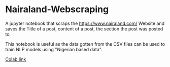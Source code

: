 # Nairaland-Webscraping
A jupyter notebook that scraps the https://www.nairaland.com/ Website and saves the Title of a post, content of a post, the section the post was posted to.

This notebook is useful as the data gotten from the CSV files can be used to train NLP models using "Nigerian based data".


<a href="https://colab.research.google.com/drive/1Gc0RAMdi0D7x41KtSvbGB39fBd294ZxB?usp=sharing">Colab link</a>
